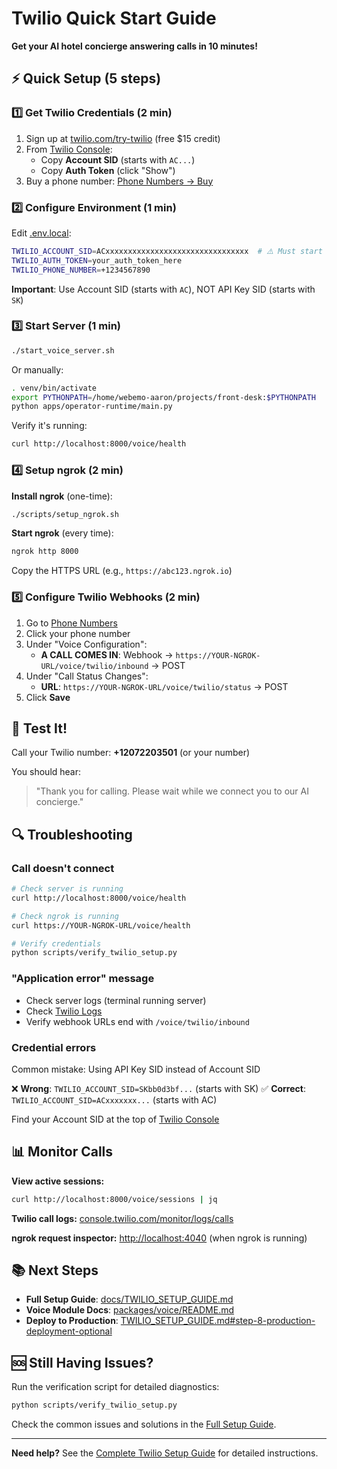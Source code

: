 # Twilio Quick Start Guide

**Get your AI hotel concierge answering calls in 10 minutes!**

## ⚡ Quick Setup (5 steps)

### 1️⃣ Get Twilio Credentials (2 min)

1. Sign up at [twilio.com/try-twilio](https://www.twilio.com/try-twilio) (free $15 credit)
2. From [Twilio Console](https://console.twilio.com/):
   - Copy **Account SID** (starts with `AC...`)
   - Copy **Auth Token** (click "Show")
3. Buy a phone number: [Phone Numbers → Buy](https://console.twilio.com/us1/develop/phone-numbers/manage/search)

### 2️⃣ Configure Environment (1 min)

Edit [.env.local](../.env.local):

```bash
TWILIO_ACCOUNT_SID=ACxxxxxxxxxxxxxxxxxxxxxxxxxxxxxxxx  # ⚠️ Must start with AC
TWILIO_AUTH_TOKEN=your_auth_token_here
TWILIO_PHONE_NUMBER=+1234567890
```

**Important**: Use Account SID (starts with `AC`), NOT API Key SID (starts with `SK`)

### 3️⃣ Start Server (1 min)

```bash
./start_voice_server.sh
```

Or manually:
```bash
. venv/bin/activate
export PYTHONPATH=/home/webemo-aaron/projects/front-desk:$PYTHONPATH
python apps/operator-runtime/main.py
```

Verify it's running:
```bash
curl http://localhost:8000/voice/health
```

### 4️⃣ Setup ngrok (2 min)

**Install ngrok** (one-time):
```bash
./scripts/setup_ngrok.sh
```

**Start ngrok** (every time):
```bash
ngrok http 8000
```

Copy the HTTPS URL (e.g., `https://abc123.ngrok.io`)

### 5️⃣ Configure Twilio Webhooks (2 min)

1. Go to [Phone Numbers](https://console.twilio.com/us1/develop/phone-numbers/manage/incoming)
2. Click your phone number
3. Under "Voice Configuration":
   - **A CALL COMES IN**: Webhook → `https://YOUR-NGROK-URL/voice/twilio/inbound` → POST
4. Under "Call Status Changes":
   - **URL**: `https://YOUR-NGROK-URL/voice/twilio/status` → POST
5. Click **Save**

## 🎉 Test It!

Call your Twilio number: **+12072203501** (or your number)

You should hear:
> "Thank you for calling. Please wait while we connect you to our AI concierge."

## 🔍 Troubleshooting

### Call doesn't connect
```bash
# Check server is running
curl http://localhost:8000/voice/health

# Check ngrok is running
curl https://YOUR-NGROK-URL/voice/health

# Verify credentials
python scripts/verify_twilio_setup.py
```

### "Application error" message
- Check server logs (terminal running server)
- Check [Twilio Logs](https://console.twilio.com/us1/monitor/logs/calls)
- Verify webhook URLs end with `/voice/twilio/inbound`

### Credential errors
Common mistake: Using API Key SID instead of Account SID

❌ **Wrong**: `TWILIO_ACCOUNT_SID=SKbb0d3bf...` (starts with SK)
✅ **Correct**: `TWILIO_ACCOUNT_SID=ACxxxxxxx...` (starts with AC)

Find your Account SID at the top of [Twilio Console](https://console.twilio.com/)

## 📊 Monitor Calls

**View active sessions:**
```bash
curl http://localhost:8000/voice/sessions | jq
```

**Twilio call logs:**
[console.twilio.com/monitor/logs/calls](https://console.twilio.com/us1/monitor/logs/calls)

**ngrok request inspector:**
[http://localhost:4040](http://localhost:4040) (when ngrok is running)

## 📚 Next Steps

- **Full Setup Guide**: [docs/TWILIO_SETUP_GUIDE.md](TWILIO_SETUP_GUIDE.md)
- **Voice Module Docs**: [packages/voice/README.md](../packages/voice/README.md)
- **Deploy to Production**: [TWILIO_SETUP_GUIDE.md#step-8-production-deployment-optional](TWILIO_SETUP_GUIDE.md#step-8-production-deployment-optional)

## 🆘 Still Having Issues?

Run the verification script for detailed diagnostics:
```bash
python scripts/verify_twilio_setup.py
```

Check the common issues and solutions in the [Full Setup Guide](TWILIO_SETUP_GUIDE.md#troubleshooting).

---

**Need help?** See the [Complete Twilio Setup Guide](TWILIO_SETUP_GUIDE.md) for detailed instructions.
